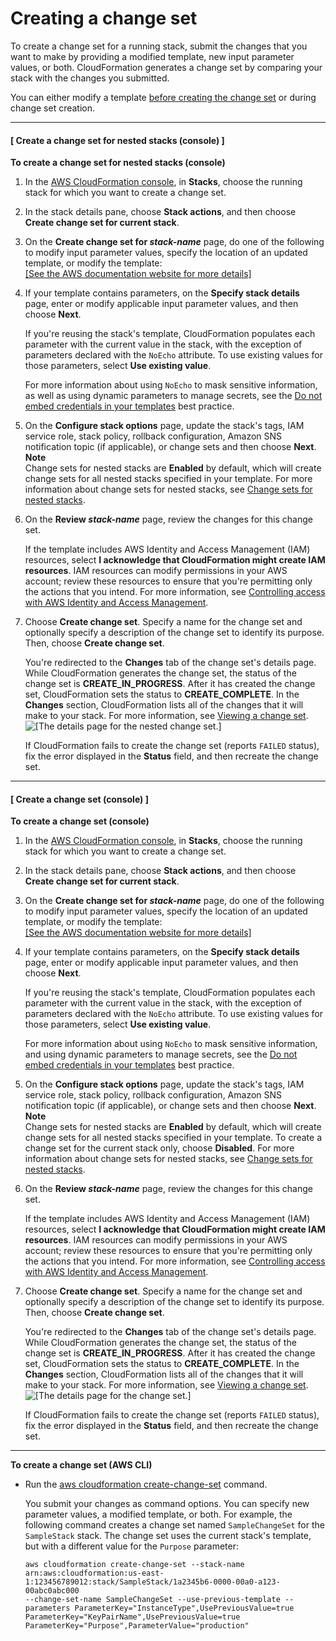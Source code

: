 # Creating a change set<a name="using-cfn-updating-stacks-changesets-create"></a>

To create a change set for a running stack, submit the changes that you want to make by providing a modified template, new input parameter values, or both\. CloudFormation generates a change set by comparing your stack with the changes you submitted\.

You can either modify a template [before creating the change set](using-cfn-updating-stacks-get-template.md) or during change set creation\.

------
#### [ Create a change set for nested stacks \(console\) ]

**To create a change set for nested stacks \(console\)**

1. In the [AWS CloudFormation console](https://console.aws.amazon.com/cloudformation), in **Stacks**, choose the running stack for which you want to create a change set\.

1. In the stack details pane, choose **Stack actions**, and then choose **Create change set for current stack**\.

1. On the **Create change set for *stack\-name*** page, do one of the following to modify input parameter values, specify the location of an updated template, or modify the template:    
[\[See the AWS documentation website for more details\]](http://docs.aws.amazon.com/AWSCloudFormation/latest/UserGuide/using-cfn-updating-stacks-changesets-create.html)

1. If your template contains parameters, on the **Specify stack details** page, enter or modify applicable input parameter values, and then choose **Next**\.

   If you're reusing the stack's template, CloudFormation populates each parameter with the current value in the stack, with the exception of parameters declared with the `NoEcho` attribute\. To use existing values for those parameters, select **Use existing value**\.

   For more information about using `NoEcho` to mask sensitive information, as well as using dynamic parameters to manage secrets, see the [Do not embed credentials in your templates](https://docs.aws.amazon.com/AWSCloudFormation/latest/UserGuide/best-practices.html#creds) best practice\.

1. On the **Configure stack options** page, update the stack's tags, IAM service role, stack policy, rollback configuration, Amazon SNS notification topic \(if applicable\), or change sets and then choose **Next**\.
**Note**  
Change sets for nested stacks are **Enabled** by default, which will create change sets for all nested stacks specified in your template\. For more information about change sets for nested stacks, see [Change sets for nested stacks](https://docs.aws.amazon.com/AWSCloudFormation/latest/UserGuide/change-sets-for-nested-stacks.html)\.

1. On the **Review *stack\-name*** page, review the changes for this change set\.

   If the template includes AWS Identity and Access Management \(IAM\) resources, select **I acknowledge that CloudFormation might create IAM resources**\. IAM resources can modify permissions in your AWS account; review these resources to ensure that you're permitting only the actions that you intend\. For more information, see [Controlling access with AWS Identity and Access Management](using-iam-template.md)\.

1. Choose **Create change set**\. Specify a name for the change set and optionally specify a description of the change set to identify its purpose\. Then, choose **Create change set**\.

   You're redirected to the **Changes** tab of the change set's details page\. While CloudFormation generates the change set, the status of the change set is **CREATE\_IN\_PROGRESS**\. After it has created the change set, CloudFormation sets the status to **CREATE\_COMPLETE**\. In the **Changes** section, CloudFormation lists all of the changes that it will make to your stack\. For more information, see [Viewing a change set](using-cfn-updating-stacks-changesets-view.md)\.  
![\[The details page for the nested change set.\]](http://docs.aws.amazon.com/AWSCloudFormation/latest/UserGuide/images/console-nested-stacks-change-sets-details.png)

   If CloudFormation fails to create the change set \(reports `FAILED` status\), fix the error displayed in the **Status** field, and then recreate the change set\.

------
#### [ Create a change set \(console\) ]

**To create a change set \(console\)**

1. In the [AWS CloudFormation console](https://console.aws.amazon.com/cloudformation), in **Stacks**, choose the running stack for which you want to create a change set\.

1. In the stack details pane, choose **Stack actions**, and then choose **Create change set for current stack**\.

1. On the **Create change set for *stack\-name*** page, do one of the following to modify input parameter values, specify the location of an updated template, or modify the template:    
[\[See the AWS documentation website for more details\]](http://docs.aws.amazon.com/AWSCloudFormation/latest/UserGuide/using-cfn-updating-stacks-changesets-create.html)

1. If your template contains parameters, on the **Specify stack details** page, enter or modify applicable input parameter values, and then choose **Next**\.

   If you're reusing the stack's template, CloudFormation populates each parameter with the current value in the stack, with the exception of parameters declared with the `NoEcho` attribute\. To use existing values for those parameters, select **Use existing value**\.

   For more information about using `NoEcho` to mask sensitive information, and using dynamic parameters to manage secrets, see the [Do not embed credentials in your templates](https://docs.aws.amazon.com/AWSCloudFormation/latest/UserGuide/best-practices.html#creds) best practice\.

1. On the **Configure stack options** page, update the stack's tags, IAM service role, stack policy, rollback configuration, Amazon SNS notification topic \(if applicable\), or change sets and then choose **Next**\.
**Note**  
Change sets for nested stacks are **Enabled** by default, which will create change sets for all nested stacks specified in your template\. To create a change set for the current stack only, choose **Disabled**\. For more information about change sets for nested stacks, see [Change sets for nested stacks](https://docs.aws.amazon.com/AWSCloudFormation/latest/UserGuide/change-sets-for-nested-stacks.html)\.

1. On the **Review *stack\-name*** page, review the changes for this change set\.

   If the template includes AWS Identity and Access Management \(IAM\) resources, select **I acknowledge that CloudFormation might create IAM resources**\. IAM resources can modify permissions in your AWS account; review these resources to ensure that you're permitting only the actions that you intend\. For more information, see [Controlling access with AWS Identity and Access Management](using-iam-template.md)\.

1. Choose **Create change set**\. Specify a name for the change set and optionally specify a description of the change set to identify its purpose\. Then, choose **Create change set**\.

   You're redirected to the **Changes** tab of the change set's details page\. While CloudFormation generates the change set, the status of the change set is **CREATE\_IN\_PROGRESS**\. After it has created the change set, CloudFormation sets the status to **CREATE\_COMPLETE**\. In the **Changes** section, CloudFormation lists all of the changes that it will make to your stack\. For more information, see [Viewing a change set](using-cfn-updating-stacks-changesets-view.md)\.  
![\[The details page for the change set.\]](http://docs.aws.amazon.com/AWSCloudFormation/latest/UserGuide/images/console-stacks-change-sets-details.png)

   If CloudFormation fails to create the change set \(reports `FAILED` status\), fix the error displayed in the **Status** field, and then recreate the change set\.

------

**To create a change set \(AWS CLI\)**
+ Run the [aws cloudformation create\-change\-set](https://docs.aws.amazon.com/cli/latest/reference/cloudformation/create-change-set.html) command\.

  You submit your changes as command options\. You can specify new parameter values, a modified template, or both\. For example, the following command creates a change set named `SampleChangeSet` for the `SampleStack` stack\. The change set uses the current stack's template, but with a different value for the `Purpose` parameter:

  ```
  aws cloudformation create-change-set --stack-name arn:aws:cloudformation:us-east-1:123456789012:stack/SampleStack/1a2345b6-0000-00a0-a123-00abc0abc000
  --change-set-name SampleChangeSet --use-previous-template --parameters ParameterKey="InstanceType",UsePreviousValue=true ParameterKey="KeyPairName",UsePreviousValue=true ParameterKey="Purpose",ParameterValue="production"
  ```